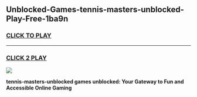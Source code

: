
## Unblocked-Games-tennis-masters-unblocked-Play-Free-1ba9n
<h3>
<a href="https://premium76.site?title=tennis-masters-unblocked&ref=10A">CLICK TO PLAY</a></h3>
<hr>

<h3>
<a href="https://premium76.site?title=tennis-masters-unblocked&ref=10A">CLICK 2 PLAY</a>
  
</h3>

<a href="https://premium76.site?title=tennis-masters-unblocked&ref=10A"><img src="https://clearcache.store/games.png"></a>


**tennis-masters-unblocked games unblocked: Your Gateway to Fun and Accessible Online Gaming**

